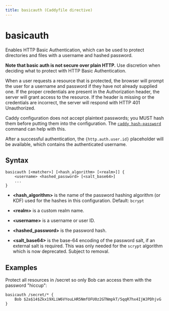 ```yaml
---
title: basicauth (Caddyfile directive)
---
```


# basicauth

Enables HTTP Basic Authentication, which can be used to protect directories and files with a username and hashed password.

**Note that basic auth is not secure over plain HTTP.** Use discretion when deciding what to protect with HTTP Basic Authentication.

When a user requests a resource that is protected, the browser will prompt the user for a username and password if they have not already supplied one. If the proper credentials are present in the Authorization header, the server will grant access to the resource. If the header is missing or the credentials are incorrect, the server will respond with HTTP 401 Unauthorized.

Caddy configuration does not accept plaintext passwords; you MUST hash them before putting them into the configuration. The [`caddy hash-password`](/docs/command-line#caddy-hash-password) command can help with this.

After a successful authentication, the `{http.auth.user.id}` placeholder will be available, which contains the authenticated username.


## Syntax

```caddy-d
basicauth [<matcher>] [<hash_algorithm> [<realm>]] {
	<username> <hashed_password> [<salt_base64>]
	...
}
```

- **&lt;hash_algorithm&gt;** is the name of the password hashing algorithm (or KDF) used for the hashes in this configuration. Default: `bcrypt`

- **&lt;realm&gt;** is a custom realm name.

- **&lt;username&gt;** is a username or user ID.

- **&lt;hashed_password&gt;** is the password hash.

- **&lt;salt_base64&gt;** is the base-64 encoding of the password salt, if an external salt is required. This was only needed for the `scrypt` algorithm which is now deprecated. Subject to removal.


## Examples

Protect all resources in /secret so only Bob can access them with the password "hiccup":

```caddy-d
basicauth /secret/* {
	Bob $2a$14$Zkx19XLiW6VYouLHR5NmfOFU0z2GTNmpkT/5qqR7hx4IjWJPDhjvG
}
```

